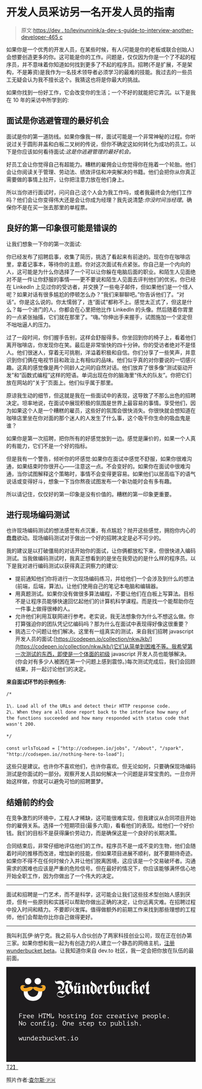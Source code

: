 # 开发人员采访另一名开发人员的指南

> 原文:[https://dev . to/levinunnink/a-dev-s-guide-to-interview-another-developer-465 c](https://dev.to/levinunnink/a-dev-s-guide-to-interviewing-another-developer-465c)

如果你是一个优秀的开发人员，在某些时候，有人(可能是你的老板或联合创始人)会想要创造更多的你。这可能是你的工作。问题是，仅仅因为你是一个了不起的程序员，并不意味着你知道如何找到更多了不起的程序员。招聘(不是扩展，不是架构，不是筹资)是我作为一名技术领导者必须学习的最难的技能。我过去的一些员工无疑会认为我不擅长这个。我猜这也将是你最大的挑战。

如果你找到一份好工作，它会改变你的生活；一个不好的就能把它弄沉。以下是我在 10 年的采访中所学到的:

## 面试是你逃避管理的最好机会

面试是你的第一道防线。如果你像我一样，面试可能是一个非常神秘的过程。你听说过关于圆形井盖和白板二叉树的传说，但你不确定这如何转化为成功的员工。以下是你应该如何看待面试:*这是你逃避管理的最好机会。*

好员工会让你觉得自己有超能力。糟糕的雇佣会让你觉得你在拖着一个轮胎。他们会让你阅读关于管理、劳动法、绩效评估和冲突解决的书籍。他们会把你从你真正需要做的事情上拉开，让你把注意力放在他们身上。

所以当你进行面试时，问问自己:这个人会为我工作吗，或者我最终会为他们工作吗？他们会让你变得伟大还是会让你成为经理？我先说清楚:*你没时间当经理*。确保你不是在买一张去那里的单程票。

## [](#good-first-impressions-are-probably-wrong)良好的第一印象很可能是错误的

让我们想象一下你的第一次面试:

你已经发布了招聘启事，收集了简历，挑选了看起来有前途的。现在你在咖啡店里，拿着记事本，等待你的主题。你对这次面试有点紧张。你自己是一个内向的人，这可能是为什么你选择了一个可以让你躲在电脑后面的职业。和陌生人见面绝对不是一件让你舒服的事情——更不要说和陌生人见面去评判他们的优劣。你已经在 LinkedIn 上见过你的受访者，并交换了一些电子邮件，但如果他们是一个怪人呢？如果对话有很多尴尬的停顿怎么办？“我们来聊聊吧。”你告诉他们了。“对话”。你是这么说的。你太懦弱了，连“面试”都称不上。感觉太正式了，但这是什么？每一个进门的人，你都会在心里把他比作 LinkedIn 的头像。然后随着你胃里的一点紧张抽搐，它们就在那里了。“嗨。”你伸出手来握手，试图施加一个坚定但不咄咄逼人的压力。

过了一段时间，你们握手告别，这样会舒服得多。你坐回到你的椅子上，看着他们离开咖啡店，你发现你在笑。最后是非常愉快的四十分钟。你的受访者绝对不是怪人。他们很迷人，穿着无可挑剔，洋溢着积极和自信。你们分享了一些笑声，并意识到你们俩在电视节目和政治上有相似的品味。他们似乎真的对你要说的一切感兴趣。这真的感觉像是两个同龄人之间的自然对话。他们放弃了很多像“测试驱动开发”和“函数式编程”这样的短语。单词出现在你的脑海里“伟大的队友”。你把它们放在网站的“关于”页面上。他们似乎属于那里。

原谅我生动的细节，但这就是我在一些面试中的表现，这导致了不那么出色的招聘决定。坦率地说，在面试中展现积极的氛围是世界上最容易的事情。享受他们，因为如果这个人是一个糟糕的雇员，这些好的氛围会很快消失。你很快就会想知道在咖啡店里坐在你对面的那个迷人的人发生了什么事，这个吸干你生命的吸血鬼是谁？

如果你是第一次招聘，把你所有的好感觉放到一边。感觉是廉价的，如果一个人真的有能力，它们不是一个好的指标。

但是我有一个警告，倾听你的坏感觉:如果你在面试中感觉不舒服，如果你很难沟通，如果结束时你很开心——注意这一点。不会变好的。如果你在面试中很难沟通，当你试图解释这个策略时，事情不会变得更容易。如果他们以居高临下的语气说话或变得好斗，想象一下当你熬夜试图发布一个新功能时会有多有趣。

所以请记住，仅仅好的第一印象是没有价值的。糟糕的第一印象更重要。

## [](#conduct-a-live-coding-test)进行现场编码测试

也许现场编码测试的想法感觉有点沉重，有点尴尬？抛开这些感觉，拥抱你内心的蠢蠢欲动。现场编码测试对于做出一个好的招聘决定是必不可少的。

我的建议是以打破僵局的对话开始你的面试，让你俩都放松下来，但很快进入编码测试。当我做编码测试时，我真正想看到的是坐在我旁边的是什么样的程序员。以下是我对进行编码测试以获得真正洞察力的建议:

*   提前通知他们你将进行一次现场编码练习，并给他们一个会涉及到什么的想法(前端，后端，算法)。让他们使用自己的笔记本电脑和编辑器。
*   用真题测试。如果你没有做很多算法编程，不要让他们在白板上写算法。目标不是让程序员能够快速回忆起他们的计算机科学课程。而是找一个能帮助你在一件事上做得很棒的人。
*   允许他们利用互联网进行参考。老实说，我无法想象你为什么不想这么做。你打算强迫你的团队凭记忆编码吗？那为什么在面试中表现得好像这很重要？
*   挑选三个问题让他们解决。这里有一组真实的测试，来自我们招聘 javascript 开发人员的面试:[https://codepen.io/collection/nkwJkb/](https://codepen.io/collection/nkwJkb/)它们从简单到困难不等。我希望第一次测试的东西，即使是一个体面的初级 javascript 开发人员也能够解决。(你会对有多少人被困在第一个问题上感到震惊。)每次测试完成后，我们会回顾结果，并一起讨论他们的决定。

**来自面试环节的示例任务:**

```
/* 

1\. Load all of the URLs and detect their HTTP response code.
2\. When they are all done report back to the interface how many of the functions succeeded and how many responded with status code that wasn't 200.

*/

const urlsToLoad = ["http://codsepen.io/jobs", "/about", "/spark", "http://codsepen.io//nothing-here-to-load"]; 
```

这些只是建议。也许你不喜欢他们，也许你喜欢。但无论如何，只要确保现场编码测试是你面试的一部分。观察开发人员如何解决一个问题是非常宝贵的。一旦你开始这样做，你就可以避免可怕的招聘噩梦。

## [](#date-before-you-marry)结婚前的约会

在竞争激烈的环境中，工程人才稀缺，这可能很难实现，但我建议从合同项目开始你的雇佣关系。选择一个短期项目(最多六周)，看看他们的表现。给他们一个好价钱。我们的目标不是获得廉价劳动力，而是确保这是一个良好的长期决策。

合同结束后，非常仔细地评估他们的工作。程序员不是一成不变的生物，他们会随着时间的推移而改进，增加新的技能，但如果项目进展不顺利，就不要期待奇迹。如果你不得不在任何时候介入并让他们脱离困境，这应该是一个交易破坏者。沟通需求的困难也应该是严重的危险信号。但在最好的情况下，你应该能够满怀信心地开始全职工作，因为你做出了一个伟大的决定。

* * *

面试和招聘是一门艺术，而不是科学，这可能会让我们这些技术型创始人感到厌烦，但有一些原则和实践可以帮助你做出正确的决定，让你远离灾难。在招聘过程中投入时间和精力。不要即兴发挥。值得做额外的前期工作来找到那些理想的工程师，他们会帮助你比你自己做得更好。

* * *

我叫利瓦伊·纳宁克。我之前与人合伙创办了两家科技创业公司，现在正在创办第三家。如果你想和我一起为有创造力的人建立一个静态的网络主机，[注册 wunderbucket beta](https://wunderbucket.io)。让我知道你来自 dev.to 社区，我一定会把你放在队伍的最前面。

[![Wunderbucket: Static hosting for creative people](img/8a927a3cd502f079cd913146eadaa27d.png)T2】](https://wunderbucket.io)

照片作者:[查尔斯·🇵🇭](https://unsplash.com/@charlesdeluvio?utm_medium=referral&utm_campaign=photographer-credit&utm_content=creditBadge "Download free do whatever you want high-resolution photos from Charles 🇵🇭")